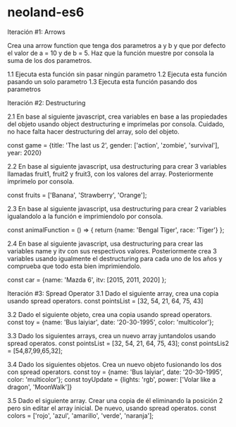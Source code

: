 # neoland-es6
Iteración #1: Arrows

Crea una arrow function que tenga dos parametros a y b y 
que por defecto el valor de a = 10 y de b = 5. Haz que la función muestre 
por consola la suma de los dos parametros.

1.1 Ejecuta esta función sin pasar ningún parametro
1.2 Ejecuta esta función pasando un solo parametro
1.3 Ejecuta esta función pasando dos parametros



Iteración #2: Destructuring

2.1 En base al siguiente javascript, crea variables en base a las propiedades 
del objeto usando object destructuring e imprimelas por consola. Cuidado, 
no hace falta hacer destructuring del array, solo del objeto.

const game = {title: 'The last us 2', gender: ['action', 'zombie', 'survival'], year: 2020}

2.2 En base al siguiente javascript, usa destructuring para crear 3 variables 
llamadas fruit1, fruit2 y fruit3, con los valores del array. Posteriormente
imprimelo por consola.

const fruits = ['Banana', 'Strawberry', 'Orange'];

2.3 En base al siguiente javascript, usa destructuring para crear 2 
variables igualandolo a la función e imprimiendolo por consola.

const animalFunction = () => {
    return {name: 'Bengal Tiger', race: 'Tiger'}
};

2.4 En base al siguiente javascript, usa destructuring para crear las 
variables name y itv con sus respectivos valores. Posteriormente crea 
3 variables usando igualmente el destructuring para cada uno de los años 
y comprueba que todo esta bien imprimiendolo.

const car = {name: 'Mazda 6', itv: [2015, 2011, 2020] };

Iteración #3: Spread Operator
3.1 Dado el siguiente array, crea una copia usando spread operators.
const pointsList = [32, 54, 21, 64, 75, 43]

3.2 Dado el siguiente objeto, crea una copia usando spread operators.
const toy = {name: 'Bus laiyiar', date: '20-30-1995', color: 'multicolor'};

3.3 Dado los siguientes arrays, crea un nuevo array juntandolos usando 
spread operatos.
const pointsList = [32, 54, 21, 64, 75, 43];
const pointsLis2 = [54,87,99,65,32];

3.4 Dado los siguientes objetos. Crea un nuevo objeto fusionando los dos 
con spread operators.
const toy = {name: 'Bus laiyiar', date: '20-30-1995', color: 'multicolor'};
const toyUpdate = {lights: 'rgb', power: ['Volar like a dragon', 'MoonWalk']}

3.5 Dado el siguiente array. Crear una copia de él eliminando la posición 2 
pero sin editar el array inicial. De nuevo, usando spread operatos.
const colors = ['rojo', 'azul', 'amarillo', 'verde', 'naranja'];